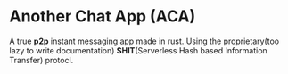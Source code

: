 # Another Chat App (ACA)
A true **p2p** instant messaging app made in rust. Using the proprietary(too lazy to write documentation) **SHIT**(Serverless Hash based Information Transfer) protocl.
